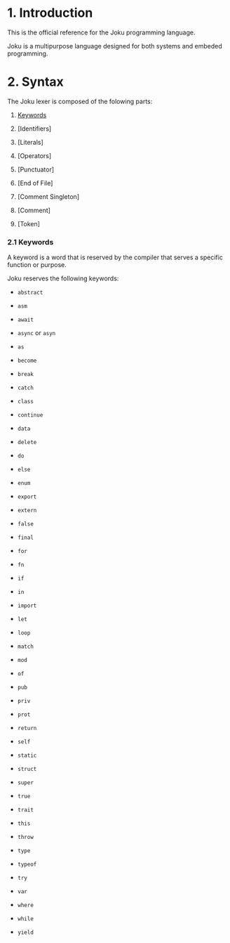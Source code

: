 <!--
@mock "NVScript"
@author "John"
@revision "1.0"
-->

<h1 id="introduction">1. Introduction</h1>

This is the official reference for the Joku programming language.

Joku is a multipurpose language designed for both systems and embeded programming.

<h1 id="syntax">2. Syntax</h1>

The Joku lexer is composed of the folowing parts:

1. [Keywords](#syntax-keywords)

2. [Identifiers]

3. [Literals]

4. [Operators]

5. [Punctuator]

6. [End of File]

7. [Comment Singleton]

8. [Comment]

9. [Token]

<h3 id="syntax-keywords">2.1 Keywords</h3>

A keyword is a word that is reserved by the compiler that serves a specific function or purpose.

Joku reserves the following keywords:

- `abstract`

- `asm`

- `await`

- `async` or `asyn`

- `as`

- `become`

- `break`

- `catch`

- `class`

- `continue`

- `data`

- `delete`

- `do`

- `else`

- `enum`

- `export`

- `extern`

- `false`

- `final`

- `for`

- `fn`

- `if`

- `in`

- `import`

- `let`

- `loop`

- `match`

- `mod`

- `of`

- `pub`

- `priv`

- `prot`

- `return`

- `self`

- `static`

- `struct`

- `super`

- `true`

- `trait`

- `this`

- `throw`

- `type`

- `typeof`

- `try`

- `var`

- `where`

- `while`

- `yield`